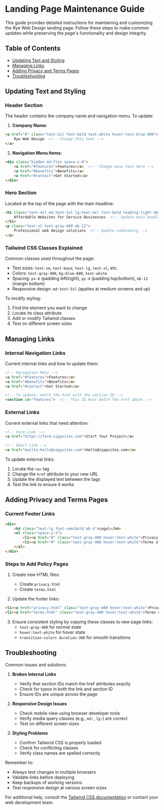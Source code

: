 # Landing Page Maintenance Guide

This guide provides detailed instructions for maintaining and customizing the Rye Web Design landing page. Follow these steps to make common updates while preserving the page's functionality and design integrity.

## Table of Contents
- [Updating Text and Styling](#updating-text-and-styling)
- [Managing Links](#managing-links)
- [Adding Privacy and Terms Pages](#adding-privacy-and-terms-pages)
- [Troubleshooting](#troubleshooting)

## Updating Text and Styling

### Header Section
The header contains the company name and navigation menu. To update:

1. **Company Name:**
```html
<a href="#" class="text-2xl font-bold text-white hover:text-blue-400">
    Rye Web Design  <!-- Change this text -->
</a>
```

2. **Navigation Menu Items:**
```html
<div class="hidden md:flex space-x-8">
    <a href="#features">Features</a>  <!-- Change menu text here -->
    <a href="#benefits">Benefits</a>
    <a href="#contact">Get Started</a>
</div>
```

### Hero Section
Located at the top of the page with the main headline:

```html
<h1 class="text-4xl md:text-5xl lg:text-6xl font-bold leading-tight mb-6">
    Affordable Websites for Service Businesses  <!-- Update main headline -->
</h1>
<p class="text-xl text-gray-400 mb-12">
    Professional web design solutions  <!-- Update subheading -->
</p>
```

### Tailwind CSS Classes Explained
Common classes used throughout the page:

- Text sizes: `text-sm`, `text-base`, `text-lg`, `text-xl`, etc.
- Colors: `text-gray-400`, `bg-blue-600`, `text-white`
- Spacing: `px-6` (padding left/right), `py-4` (padding top/bottom), `mb-12` (margin bottom)
- Responsive design: `md:text-5xl` (applies at medium screens and up)

To modify styling:
1. Find the element you want to change
2. Locate its class attribute
3. Add or modify Tailwind classes
4. Test on different screen sizes

## Managing Links

### Internal Navigation Links
Current internal links and how to update them:

```html
<!-- Navigation Menu -->
<a href="#features">Features</a>
<a href="#benefits">Benefits</a>
<a href="#contact">Get Started</a>

<!-- To update, match the href with the section ID -->
<section id="features">  <!-- This ID must match the href above -->
```

### External Links
Current external links that need attention:

```html
<!-- Form Link -->
<a href="https://form.zippsites.com">Start Your Project</a>

<!-- Email Link -->
<a href="mailto:hello@zippsites.com">hello@zippsites.com</a>
```

To update external links:
1. Locate the `<a>` tag
2. Change the `href` attribute to your new URL
3. Update the displayed text between the tags
4. Test the link to ensure it works

## Adding Privacy and Terms Pages

### Current Footer Links
```html
<div>
    <h4 class="text-lg font-semibold mb-4">Legal</h4>
    <ul class="space-y-2">
        <li><a href="#" class="text-gray-400 hover:text-white">Privacy Policy</a></li>
        <li><a href="#" class="text-gray-400 hover:text-white">Terms of Service</a></li>
    </ul>
</div>
```

### Steps to Add Policy Pages

1. Create new HTML files:
   - Create `privacy.html`
   - Create `terms.html`

2. Update the footer links:
```html
<li><a href="privacy.html" class="text-gray-400 hover:text-white">Privacy Policy</a></li>
<li><a href="terms.html" class="text-gray-400 hover:text-white">Terms of Service</a></li>
```

3. Ensure consistent styling by copying these classes to new page links:
   - `text-gray-400` for normal state
   - `hover:text-white` for hover state
   - `transition-colors duration-300` for smooth transitions

## Troubleshooting

Common issues and solutions:

1. **Broken Internal Links**
   - Verify that section IDs match the href attributes exactly
   - Check for typos in both the link and section ID
   - Ensure IDs are unique across the page

2. **Responsive Design Issues**
   - Check mobile view using browser developer tools
   - Verify media query classes (e.g., `md:`, `lg:`) are correct
   - Test on different screen sizes

3. **Styling Problems**
   - Confirm Tailwind CSS is properly loaded
   - Check for conflicting classes
   - Verify class names are spelled correctly

Remember to:
- Always test changes in multiple browsers
- Validate links before deploying
- Keep backups of working versions
- Test responsive design at various screen sizes

For additional help, consult the [Tailwind CSS documentation](https://tailwindcss.com/docs) or contact your web development team.